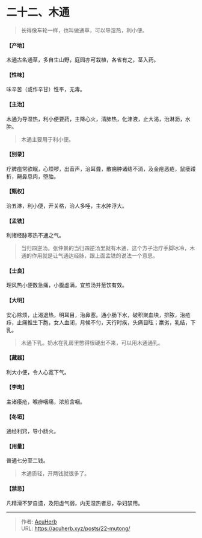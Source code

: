 # 二十二、木通


> 长得像车轮一样，也叫做通草，可以导湿热，利小便。

#### 【产地】
木通古名通草，多自生山野，庭园亦可栽植，各省有之，茎入药。
#### 【性味】
味辛苦（或作辛甘）性平，无毒。
#### 【主治】
木通为导湿热，利小便要药，主降心火，清肺热，化津液，止大渴，治淋沥，水肿。

> 木通主要用于利小便。

#### 【别录】
疗脾疽常欲眠，心烦哕，出音声，治耳聋，散痈肿诸结不消，及金疮恶疮，鼠瘘踒折，齆鼻息肉，堕胎。
#### 【甄权】
治五淋，利小便，开关格，治人多唾，主水肿浮大。
#### 【孟铣】
利诸经脉寒热不通之气。

> 当归四逆汤。张仲景的当归四逆汤里就有木通，这个方子治疗手脚冰冷，木通的作用就是让气通达经脉，跟上面孟铣的说法一个意思。

#### 【士良】
理风热小便数急痛，小腹虚满，宜煎汤并葱饮有效。
#### 【大明】
安心除烦，止渴退热，明耳目，治鼻塞。通小肠下水，破积聚血块，排脓，治疮疖，止痛推生下胞，女人血闭，月候不匀，天行时疾，头痛目眩；羸劣，乳结，下乳。

> 木通下乳。奶水在乳房里憋得很硬出不来，可以用木通通乳。

#### 【藏器】
利大小便，令人心宽下气。
#### 【李珣】
主诸痿疮，喉痹咽痛，浓煎含咽。
#### 【冬垣】
通经利窍，导小肠火。
#### 【用量】
普通七分至二钱。

> 木通质轻，开两钱就很多了。

#### 【禁忌】
凡精滑不梦自遗，及阳虚气弱，内无湿热者忌，孕妇禁用。

---

> 作者: [AcuHerb](https://acuherb.xyz)  
> URL: https://acuherb.xyz/posts/22-mutong/  

